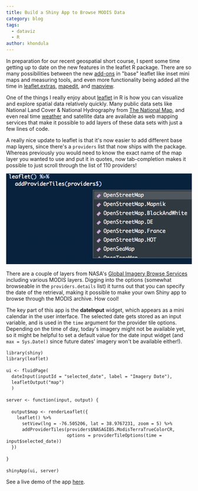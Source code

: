```yaml
---
title: Build a Shiny App to Browse MODIS Data
category: blog
tags:
  - dataviz
  - R
author: khondula
---
```


In preparation for our recent geospatial short course, I spent some time getting up to date on the new features in the leaflet R package. There are so many possibilities between the new [add-ons](http://rstudio.github.io/leaflet/morefeatures.html) in "base" leaflet like inset mini maps and measuring tools, and even more functionality being added all the time in [leaflet.extras](https://bhaskarvk.github.io/leaflet.extras/), [mapedit](https://www.r-spatial.org/r/2017/06/09/mapedit_0-2-0.html), and [mapview](https://r-spatial.github.io/mapview/).  

One of the things I really enjoy about [leaflet](https://rstudio.github.io/leaflet/) in R is how you can visualize and explore spatial data relatively quickly. Many public data sets like National Land Cover & National Hydrography from [The National Map](https://viewer.nationalmap.gov/services/), and even real time [weather](http://mesonet.agron.iastate.edu/ogc/) and satellite data are available as web mapping services that make it possible to add layers of these data sets with just a few lines of code. 

A really nice update to leaflet is that it's now easier to add different base map layers, since there's a `providers` list that now ships with the package. Whereas previously you would need to know the exact name of the map layer you wanted to use and put it in quotes, now tab-completion makes it possible to just scroll through the list of 110 providers! 

![tab-providers](/assets/images/providers-tab.png)

There are a couple of layers from NASA's [Global Imagery Browse Services](https://wiki.earthdata.nasa.gov/display/GIBS/Global+Imagery+Browse+Services+-+GIBS) including various MODIS layers. Digging into the options (somewhat browseable in the `providers.details` list) it turns out that you can specify the date of the retrieval, making it possible to make your own Shiny app to browse through the MODIS archive. How cool! 

The key part of this app is the **dateInput** widget, which appears as a mini calendar in the user interface. The selected date gets stored as an input variable, and is used in the `time` argument for the provider tile options. Depending on the time of day, today's imagery might not be available yet, so it might be helpful to set a default value for the date input widget (and `max = Sys.Date()` since future dates' imagery won't be available either!).


```
library(shiny)
library(leaflet)

ui <- fluidPage(
  dateInput(inputId = "selected_date", label = "Imagery Date"),
  leafletOutput("map")
  )

server <- function(input, output) {

  output$map <- renderLeaflet({
    leaflet() %>%
      setView(lng = -76.505206, lat = 38.9767231, zoom = 5) %>%
      addProviderTiles(providers$NASAGIBS.ModisTerraTrueColorCR,
                       options = providerTileOptions(time = input$selected_date)) 
  })

}

shinyApp(ui, server)
```


See a live demo of the app [here](https://shiny.sesync.org/apps/modis-browser/).

